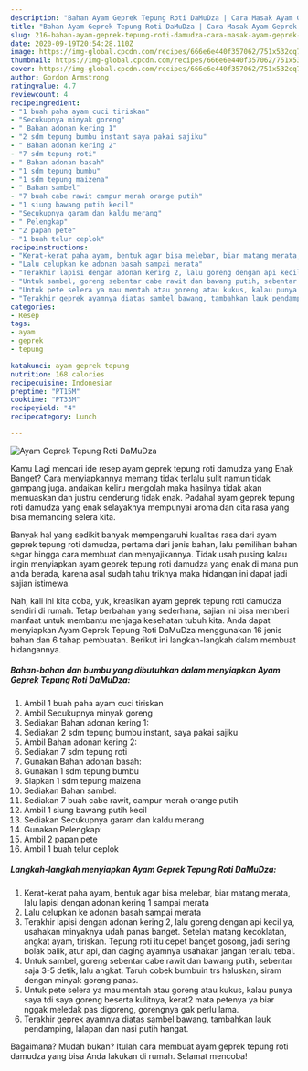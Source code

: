 ```yaml
---
description: "Bahan Ayam Geprek Tepung Roti DaMuDza | Cara Masak Ayam Geprek Tepung Roti DaMuDza Yang Paling Enak"
title: "Bahan Ayam Geprek Tepung Roti DaMuDza | Cara Masak Ayam Geprek Tepung Roti DaMuDza Yang Paling Enak"
slug: 216-bahan-ayam-geprek-tepung-roti-damudza-cara-masak-ayam-geprek-tepung-roti-damudza-yang-paling-enak
date: 2020-09-19T20:54:28.110Z
image: https://img-global.cpcdn.com/recipes/666e6e440f357062/751x532cq70/ayam-geprek-tepung-roti-damudza-foto-resep-utama.jpg
thumbnail: https://img-global.cpcdn.com/recipes/666e6e440f357062/751x532cq70/ayam-geprek-tepung-roti-damudza-foto-resep-utama.jpg
cover: https://img-global.cpcdn.com/recipes/666e6e440f357062/751x532cq70/ayam-geprek-tepung-roti-damudza-foto-resep-utama.jpg
author: Gordon Armstrong
ratingvalue: 4.7
reviewcount: 4
recipeingredient:
- "1 buah paha ayam cuci tiriskan"
- "Secukupnya minyak goreng"
- " Bahan adonan kering 1"
- "2 sdm tepung bumbu instant saya pakai sajiku"
- " Bahan adonan kering 2"
- "7 sdm tepung roti"
- " Bahan adonan basah"
- "1 sdm tepung bumbu"
- "1 sdm tepung maizena"
- " Bahan sambel"
- "7 buah cabe rawit campur merah orange putih"
- "1 siung bawang putih kecil"
- "Secukupnya garam dan kaldu merang"
- " Pelengkap"
- "2 papan pete"
- "1 buah telur ceplok"
recipeinstructions:
- "Kerat-kerat paha ayam, bentuk agar bisa melebar, biar matang merata, lalu lapisi dengan adonan kering 1 sampai merata"
- "Lalu celupkan ke adonan basah sampai merata"
- "Terakhir lapisi dengan adonan kering 2, lalu goreng dengan api kecil ya, usahakan minyaknya udah panas banget. Setelah matang kecoklatan, angkat ayam, tiriskan. Tepung roti itu cepet banget gosong, jadi sering bolak balik, atur api, dan daging ayamnya usahakan jangan terlalu tebal."
- "Untuk sambel, goreng sebentar cabe rawit dan bawang putih, sebentar saja 3-5 detik, lalu angkat. Taruh cobek bumbuin trs haluskan, siram dengan minyak goreng panas."
- "Untuk pete selera ya mau mentah atau goreng atau kukus, kalau punya saya tdi saya goreng beserta kulitnya, kerat2 mata petenya ya biar nggak meledak pas digoreng, gorengnya gak perlu lama."
- "Terakhir geprek ayamnya diatas sambel bawang, tambahkan lauk pendamping, lalapan dan nasi putih hangat."
categories:
- Resep
tags:
- ayam
- geprek
- tepung

katakunci: ayam geprek tepung 
nutrition: 168 calories
recipecuisine: Indonesian
preptime: "PT15M"
cooktime: "PT33M"
recipeyield: "4"
recipecategory: Lunch

---
```



![Ayam Geprek Tepung Roti DaMuDza](https://img-global.cpcdn.com/recipes/666e6e440f357062/751x532cq70/ayam-geprek-tepung-roti-damudza-foto-resep-utama.jpg)

Kamu Lagi mencari ide resep ayam geprek tepung roti damudza yang Enak Banget? Cara menyiapkannya memang tidak terlalu sulit namun tidak gampang juga. andaikan keliru mengolah maka hasilnya tidak akan memuaskan dan justru cenderung tidak enak. Padahal ayam geprek tepung roti damudza yang enak selayaknya mempunyai aroma dan cita rasa yang bisa memancing selera kita.



Banyak hal yang sedikit banyak mempengaruhi kualitas rasa dari ayam geprek tepung roti damudza, pertama dari jenis bahan, lalu pemilihan bahan segar hingga cara membuat dan menyajikannya. Tidak usah pusing kalau ingin menyiapkan ayam geprek tepung roti damudza yang enak di mana pun anda berada, karena asal sudah tahu triknya maka hidangan ini dapat jadi sajian istimewa.


Nah, kali ini kita coba, yuk, kreasikan ayam geprek tepung roti damudza sendiri di rumah. Tetap berbahan yang sederhana, sajian ini bisa memberi manfaat untuk membantu menjaga kesehatan tubuh kita. Anda dapat menyiapkan Ayam Geprek Tepung Roti DaMuDza menggunakan 16 jenis bahan dan 6 tahap pembuatan. Berikut ini langkah-langkah dalam membuat hidangannya.

<!--inarticleads1-->

##### Bahan-bahan dan bumbu yang dibutuhkan dalam menyiapkan Ayam Geprek Tepung Roti DaMuDza:

1. Ambil 1 buah paha ayam cuci tiriskan
1. Ambil Secukupnya minyak goreng
1. Sediakan  Bahan adonan kering 1:
1. Sediakan 2 sdm tepung bumbu instant, saya pakai sajiku
1. Ambil  Bahan adonan kering 2:
1. Sediakan 7 sdm tepung roti
1. Gunakan  Bahan adonan basah:
1. Gunakan 1 sdm tepung bumbu
1. Siapkan 1 sdm tepung maizena
1. Sediakan  Bahan sambel:
1. Sediakan 7 buah cabe rawit, campur merah orange putih
1. Ambil 1 siung bawang putih kecil
1. Sediakan Secukupnya garam dan kaldu merang
1. Gunakan  Pelengkap:
1. Ambil 2 papan pete
1. Ambil 1 buah telur ceplok




<!--inarticleads2-->

##### Langkah-langkah menyiapkan Ayam Geprek Tepung Roti DaMuDza:

1. Kerat-kerat paha ayam, bentuk agar bisa melebar, biar matang merata, lalu lapisi dengan adonan kering 1 sampai merata
1. Lalu celupkan ke adonan basah sampai merata
1. Terakhir lapisi dengan adonan kering 2, lalu goreng dengan api kecil ya, usahakan minyaknya udah panas banget. Setelah matang kecoklatan, angkat ayam, tiriskan. Tepung roti itu cepet banget gosong, jadi sering bolak balik, atur api, dan daging ayamnya usahakan jangan terlalu tebal.
1. Untuk sambel, goreng sebentar cabe rawit dan bawang putih, sebentar saja 3-5 detik, lalu angkat. Taruh cobek bumbuin trs haluskan, siram dengan minyak goreng panas.
1. Untuk pete selera ya mau mentah atau goreng atau kukus, kalau punya saya tdi saya goreng beserta kulitnya, kerat2 mata petenya ya biar nggak meledak pas digoreng, gorengnya gak perlu lama.
1. Terakhir geprek ayamnya diatas sambel bawang, tambahkan lauk pendamping, lalapan dan nasi putih hangat.




Bagaimana? Mudah bukan? Itulah cara membuat ayam geprek tepung roti damudza yang bisa Anda lakukan di rumah. Selamat mencoba!
